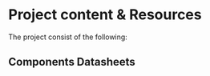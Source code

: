 # Project content & Resources 
The project consist of the following:
## Components Datasheets
##
##
##
##
##
##
